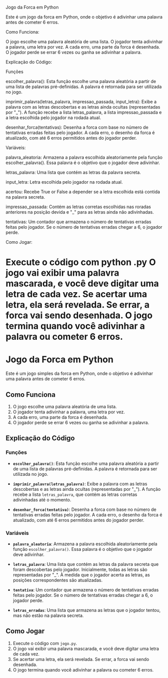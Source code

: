 Jogo da Forca em Python

Este é um jogo da forca em Python, onde o objetivo é adivinhar uma palavra antes de cometer 6 erros.

Como Funciona:

O jogo escolhe uma palavra aleatória de uma lista.
O jogador tenta adivinhar a palavra, uma letra por vez.
A cada erro, uma parte da forca é desenhada.
O jogador perde se errar 6 vezes ou ganha se adivinhar a palavra.

Explicação do Código:

Funções

escolher_palavra(): Esta função escolhe uma palavra aleatória a partir de uma lista de palavras pré-definidas. A palavra é retornada para ser utilizada no jogo.

imprimir_palavra(letras_palavra, impressao_passada, input_letra): Exibe a palavra com as letras descobertas e as letras ainda ocultas (representadas por "_"). A função recebe a lista letras_palavra, a lista impressao_passada e a letra escolhida pelo jogador na rodada atual.

desenhar_forca(tentativas): Desenha a forca com base no número de tentativas erradas feitas pelo jogador. A cada erro, o desenho da forca é atualizado, com até 6 erros permitidos antes do jogador perder.

Variáveis:

palavra_aleatoria: Armazena a palavra escolhida aleatoriamente pela função escolher_palavra(). Essa palavra é o objetivo que o jogador deve adivinhar.

letras_palavra: Uma lista que contém as letras da palavra secreta.

input_letra: Letra escolhida pelo jogador na rodada atual.

acertou: Recebe True or False a depender se a letra escolhida está contida na palavra secreta.

impressao_passada: Contém as letras corretas escolhidas nas roradas anteriores na posição devida e "_" para as letras ainda não adivinhadas.

tentativas: Um contador que armazena o número de tentativas erradas feitas pelo jogador. Se o número de tentativas erradas chegar a 6, o jogador perde.

Como Jogar:

Execute o código com python .py
O jogo vai exibir uma palavra mascarada, e você deve digitar uma letra de cada vez.
Se acertar uma letra, ela será revelada. Se errar, a forca vai sendo desenhada.
O jogo termina quando você adivinhar a palavra ou cometer 6 erros.
=======
# Jogo da Forca em Python

Este é um jogo simples da forca em Python, onde o objetivo é adivinhar uma palavra antes de cometer 6 erros.

## Como Funciona

1. O jogo escolhe uma palavra aleatória de uma lista.
2. O jogador tenta adivinhar a palavra, uma letra por vez.
3. A cada erro, uma parte da forca é desenhada.
4. O jogador perde se errar 6 vezes ou ganha se adivinhar a palavra.

## Explicação do Código

### Funções

- **`escolher_palavra()`**:
  Esta função escolhe uma palavra aleatória a partir de uma lista de palavras pré-definidas. A palavra é retornada para ser utilizada no jogo.

- **`imprimir_palavra(letras_palavra)`**:
  Exibe a palavra com as letras descobertas e as letras ainda ocultas (representadas por "_"). A função recebe a lista `letras_palavra`, que contém as letras corretas adivinhadas até o momento.

- **`desenhar_forca(tentativa)`**:
  Desenha a forca com base no número de tentativas erradas feitas pelo jogador. A cada erro, o desenho da forca é atualizado, com até 6 erros permitidos antes do jogador perder.

### Variáveis

- **`palavra_aleatoria`**:
  Armazena a palavra escolhida aleatoriamente pela função `escolher_palavra()`. Essa palavra é o objetivo que o jogador deve adivinhar.

- **`letras_palavra`**:
  Uma lista que contém as letras da palavra secreta que foram descobertas pelo jogador. Inicialmente, todas as letras são representadas por "_". À medida que o jogador acerta as letras, as posições correspondentes são atualizadas.

- **`tentativa`**:
  Um contador que armazena o número de tentativas erradas feitas pelo jogador. Se o número de tentativas erradas chegar a 6, o jogador perde.

- **`letras_erradas`**:
  Uma lista que armazena as letras que o jogador tentou, mas não estão na palavra secreta.

## Como Jogar

1. Execute o código com `jogo.py`.
2. O jogo vai exibir uma palavra mascarada, e você deve digitar uma letra de cada vez.
3. Se acertar uma letra, ela será revelada. Se errar, a forca vai sendo desenhada.
4. O jogo termina quando você adivinhar a palavra ou cometer 6 erros.

